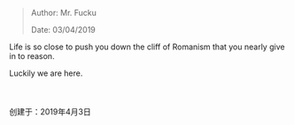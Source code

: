 > Author: Mr. Fucku
>
> Date: 03/04/2019

Life is so close to push you down the cliff of Romanism that you nearly give in to reason. 

Luckily we are here.
<br/><br/>
<br/><br/>
创建于：2019年4月3日
